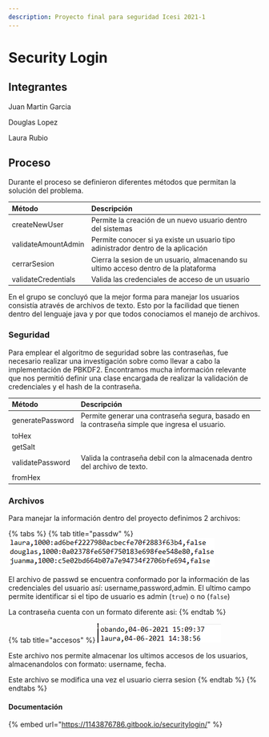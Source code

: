 ```yaml
---
description: Proyecto final para seguridad Icesi 2021-1
---
```


# Security Login

## Integrantes

Juan Martin Garcia

Douglas Lopez

Laura Rubio

## Proceso

Durante el proceso se definieron diferentes métodos que permitan la solución del problema.

| Método | Descripción |
| :--- | :--- |
| createNewUser | Permite la creación de un nuevo usuario dentro del sistemas |
| validateAmountAdmin | Permite conocer si ya existe un usuario tipo adinistrador dentro de la aplicación |
| cerrarSesion | Cierra la sesion de un usuario, almacenando su ultimo acceso dentro de la plataforma |
| validateCredentials | Valida las credenciales de acceso de un usuario |

En el grupo se concluyó que la mejor forma para manejar los usuarios consistía através de archivos de texto. Esto por la facilidad que tienen dentro del lenguaje java y por que todos conociamos el manejo de archivos.

### Seguridad

Para emplear el algoritmo de seguridad sobre las contraseñas, fue necesario realizar una investigación sobre como llevar a cabo la implementación de PBKDF2. Encontramos mucha información relevante que nos permitió definir una clase encargada de realizar la validación de credenciales y el hash de la contraseña.

| Método | Descripción |
| :--- | :--- |
| generatePassword | Permite generar una contraseña segura, basado en la contraseña simple que ingresa el usuario. |
| toHex |  |
| getSalt |  |
| validatePassword | Valida la contraseña debil con la almacenada dentro del archivo de texto. |
| fromHex |  |

### Archivos

Para manejar la información dentro del proyecto definimos 2 archivos:

{% tabs %}
{% tab title="passdw" %}
![passwd.txt](.gitbook/assets/imagen.png)

El archivo de passwd se encuentra conformado por la información de las credenciales del usuario así: username,password,admin. El ultimo campo permite identificar si el tipo de usuario es admin \(`true`\) o no \(`false`\)

La contraseña cuenta con un formato diferente asi:
{% endtab %}

{% tab title="accesos" %}
![accesos.txt](.gitbook/assets/imagen%20%281%29.png)

Este archivo nos permite almacenar los ultimos accesos de los usuarios, almacenandolos con formato: username, fecha.

Este archivo se modifica una vez el usuario cierra sesion
{% endtab %}
{% endtabs %}

#### Documentación

{% embed url="https://1143876786.gitbook.io/securitylogin/" %}



